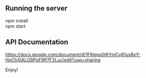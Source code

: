 ## Running the server

npm install </br>
npm start

## API Documentation

https://docs.google.com/document/d/1F6leps0t6YmCy81us8xY-HqChXlALGBPoFIRf7F2Luc/edit?usp=sharing

Enjoy!